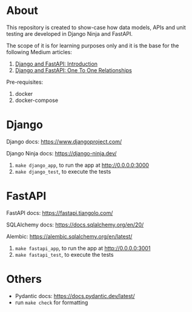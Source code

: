 # About

This repository is created to show-case how data models, APIs and unit testing are developed in Django Ninja and FastAPI.

The scope of it is for learning purposes only and it is the base for the following Medium articles:

1. [Django and FastAPI: Introduction](https://medium.com/@petrica.leuca/7a2b55c7da27?sk=6db4c4e36c5adce6e052f6cee1844d5d)
2. [Django and FastAPI: One To One Relationships](https://medium.com/@petrica.leuca/4ea1f11b8986?source=friends_link&sk=1287df230b6ed4f9d759ed60e97208ab)


Pre-requisites:
1. docker
2. docker-compose


# Django

Django docs: https://www.djangoproject.com/

Django Ninja docs: https://django-ninja.dev/

1. `make django_app`, to run the app at http://0.0.0.0:3000
2. `make django_test`, to execute the tests


# FastAPI

FastAPI docs: https://fastapi.tiangolo.com/

SQLAlchemy docs: https://docs.sqlalchemy.org/en/20/

Alembic: https://alembic.sqlalchemy.org/en/latest/

1. `make fastapi_app`, to run the app at http://0.0.0.0:3001
2. `make fastapi_test`, to execute the tests

# Others
- Pydantic docs: https://docs.pydantic.dev/latest/
- run `make check` for formatting
